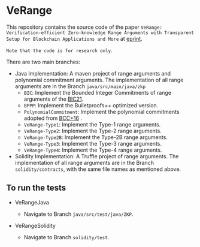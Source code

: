 # VeRange
This repository contains the source code of the paper `VeRange: Verification-efficient Zero-knowledge Range Arguments
with Transparent Setup for Blockchain Applications and More` at [eprint](https://eprint.iacr.org/2025/528).

`Note that the code is for research only`.

There are two main branches:
* Java Implementation: A maven project of range arguments and polynomial commitment arguments. The implementation of all range arguments are in the Branch `java/src/main/java/zkp`
  * `BIC`: Implement the Bounded Integer Commitments of range arguments of the [BIC21](https://eprint.iacr.org/2021/540).
  * `BPPP`: Implement the Bulletproofs++ optimized version.
  * `PolynomialCommitment`: Implement the polynomial commitments adopted from [BCC+16](https://eprint.iacr.org/2016/263)  .
  * `VeRange-Type1`: Implement the Type-1 range arguments.
  * `VeRange-Type2`: Implement the Type-2 range arguments.
  * `VeRange-Type2B`: Implement the Type-2B range arguments.
  * `VeRange-Type3`: Implement the Type-3 range arguments.
  * `VeRange-Type4`: Implement the Type-4 range arguments.
* Solidity Implementation: A Truffle project of range arguments. The implementation of all range arguments are in the Branch `solidity/contracts`, with the same file names as mentioned above.

To run the tests
------------------------
* VeRangeJava
  * Navigate to Branch `java/src/test/java/ZKP`.

* VeRangeSolidity
  * Navigate to Branch `solidity/test`.

